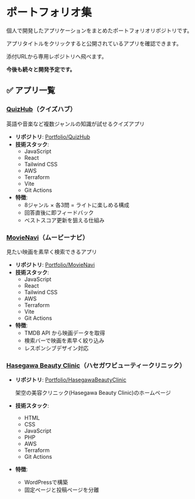 # ポートフォリオ集

個人で開発したアプリケーションをまとめたポートフォリオリポジトリです。  

アプリタイトルをクリックすると公開されているアプリを確認できます。

添付URLから専用レポジトリへ飛べます。

**今後も続々と開発予定です。**

## ✅ アプリ一覧

### [QuizHub](https://quiz.takahiro-hasegawa.net)（クイズハブ）
英語や音楽など複数ジャンルの知識が試せるクイズアプリ
- **リポジトリ**: [Portfolio/QuizHub](https://github.com/Hasegawa-git/Portfolio/tree/main/QuizHub)
- **技術スタック**: 
  - JavaScript
  - React
  - Tailwind CSS 
  - AWS
  - Terraform
  - Vite
  - Git Actions
- **特徴**:
  - 8ジャンル × 各3問 = ライトに楽しめる構成
  - 回答直後に即フィードバック
  - ベストスコア更新を狙える仕組み

### [MovieNavi](https://movie.takahiro-hasegawa.net)（ムービーナビ）
見たい映画を素早く検索できるアプリ
- **リポジトリ**: [Portfolio/MovieNavi](https://github.com/Hasegawa-git/Portfolio/tree/main/MovieNavi)
- **技術スタック**: 
  - JavaScript
  - React
  - Tailwind CSS
  - AWS
  - Terraform
  - Vite
  - Git Actions
- **特徴**:
  - TMDB API から映画データを取得
  - 検索バーで映画を素早く絞り込み
  - レスポンシブデザイン対応

### [Hasegawa Beauty Clinic](https://clinic.takahiro-hasegawa.net)（ハセガワビューティークリニック）
- **リポジトリ**: [Portfolio/HasegawaBeautyClinic](https://github.com/Hasegawa-git/Portfolio/tree/main/HasegawaBeautyClinic)

  架空の美容クリニック(Hasegawa Beauty Clinic)のホームページ
- **技術スタック**: 
  - HTML
  - CSS
  - JavaScript
  - PHP
  - AWS
  - Terraform
  - Git Actions
- **特徴**:
  - WordPressで構築
  - 固定ページと投稿ページを分離
